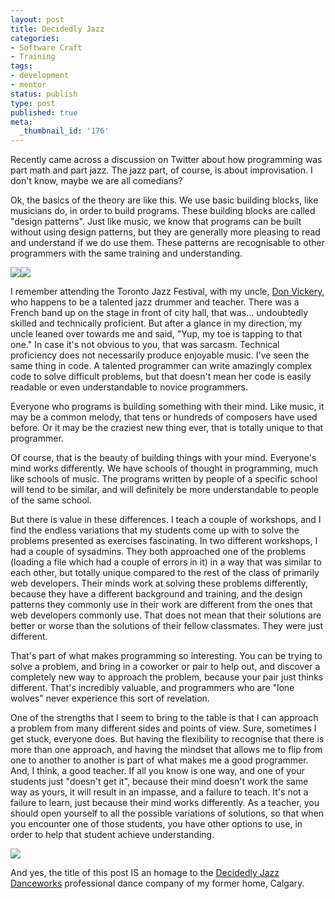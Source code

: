 ```yaml
---
layout: post
title: Decidedly Jazz
categories:
- Software Craft
- Training
tags:
- development
- mentor
status: publish
type: post
published: true
meta:
  _thumbnail_id: '176'
---
```


Recently came across a discussion on Twitter about how programming was part math and part jazz.  The jazz part, of course, is about improvisation.  I don't know, maybe we are all comedians?

Ok, the basics of the theory are like this.  We use basic building blocks, like musicians do, in order to build programs.  These building blocks are called "design patterns".  Just like music, we know that programs can be built without using design patterns, but they are generally more pleasing to read and understand if we do use them. These patterns are recognisable to other programmers with the same training and understanding.

[![](http://ws-na.amazon-adsystem.com/widgets/q?_encoding=UTF8&ASIN=0201633612&Format=_SL110_&ID=AsinImage&MarketPlace=CA&ServiceVersion=20070822&WS=1&tag=twg0f-20)](http://www.amazon.ca/gp/product/0201633612/ref=as_li_ss_il?ie=UTF8&camp=15121&creative=390961&creativeASIN=0201633612&linkCode=as2&tag=twg0f-20)![](http://ir-ca.amazon-adsystem.com/e/ir?t=twg0f-20&l=as2&o=15&a=0201633612)

I remember attending the Toronto Jazz Festival, with my uncle, 
[Don Vickery](https://itunes.apple.com/ca/album/alone-together/id653166238), who happens to be a talented jazz drummer and teacher.  There was a French band up on the stage in front of city hall, that was... undoubtedly skilled and technically proficient.  But after a glance in my direction, my uncle leaned over towards me and said, "Yup, my toe is tapping to that one." In case it's not obvious to you, that was sarcasm.  Technical proficiency does not necessarily produce enjoyable music. I've seen the same thing in code. A talented programmer can write amazingly complex code to solve difficult problems, but that doesn't mean her code is easily readable or even understandable to novice programmers.

Everyone who programs is building something with their mind.  Like music, it may be a common melody, that tens or hundreds of composers have used before.  Or it may be the craziest new thing ever, that is totally unique to that programmer.

Of course, that is the beauty of building things with your mind.  Everyone's mind works differently.  We have schools of thought in programming, much like schools of music.  The programs written by people of a specific school will tend to be similar, and will definitely be more understandable to people of the same school.

But there is value in these differences.  I teach a couple of workshops, and I find the endless variations that my students come up with to solve the problems presented as exercises fascinating.  In two different workshops, I had a couple of sysadmins.  They both approached one of the problems (loading a file which had a couple of errors in it) in a way that was similar to each other, but totally unique compared to the rest of the class of primarily web developers.  Their minds work at solving these problems differently, because they have a different background and training, and the design patterns they commonly use in their work are different from the ones that web developers commonly use. That does not mean that their solutions are better or worse than the solutions of their fellow classmates.  They were just different.

That's part of what makes programming so interesting.  You can be trying to solve a problem, and bring in a coworker or pair to help out, and discover a completely new way to approach the problem, because your pair just thinks different.  That's incredibly valuable, and programmers who are "lone wolves" never experience this sort of revelation.

One of the strengths that I seem to bring to the table is that I can approach a problem from many different sides and points of view.  Sure, sometimes I get stuck, everyone does.  But having the flexibility to recognise that there is more than one approach, and having the mindset that allows me to flip from one to another to another is part of what makes me a good programmer.  And, I think, a good teacher.  If all you know is one way, and one of your students just "doesn't get it", because 
their mind doesn't work the same way as yours, it will result in an impasse, and a failure to teach.  It's not a failure to learn, just because their mind works differently.  As a teacher, you should open yourself to all the possible variations of solutions, so that when you encounter one of those students, you have other options to use, in order to help that student achieve understanding.

  
      
![](/squarespace_images/static_50d2902fe4b0959a0871a12c_50d29312e4b04687d9db341b_57081f8dd210b8708e05553f_1460150169541__img.jpg_)
  


And yes, the title of this post IS an homage to the 
[Decidedly Jazz Danceworks](http://www.decidedlyjazz.com) professional dance company of my former home, Calgary.
